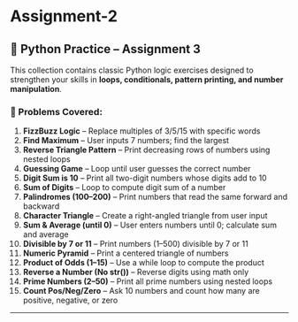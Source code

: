 # Assignment-2

## 🧠 Python Practice – Assignment 3

This collection contains classic Python logic exercises designed to strengthen your skills in **loops, conditionals, pattern printing, and number manipulation**.



### 📌 Problems Covered:

1. **FizzBuzz Logic** – Replace multiples of 3/5/15 with specific words
2. **Find Maximum** – User inputs 7 numbers; find the largest
3. **Reverse Triangle Pattern** – Print decreasing rows of numbers using nested loops
4. **Guessing Game** – Loop until user guesses the correct number
5. **Digit Sum is 10** – Print all two-digit numbers whose digits add to 10
6. **Sum of Digits** – Loop to compute digit sum of a number
7. **Palindromes (100–200)** – Print numbers that read the same forward and backward
8. **Character Triangle** – Create a right-angled triangle from user input
9. **Sum & Average (until 0)** – User enters numbers until 0; calculate sum and average
10. **Divisible by 7 or 11** – Print numbers (1–500) divisible by 7 or 11
11. **Numeric Pyramid** – Print a centered triangle of numbers
12. **Product of Odds (1–15)** – Use a while loop to compute the product
13. **Reverse a Number (No str())** – Reverse digits using math only
14. **Prime Numbers (2–50)** – Print all prime numbers using nested loops
15. **Count Pos/Neg/Zero** – Ask 10 numbers and count how many are positive, negative, or zero

---


